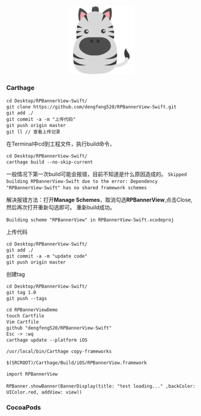 <p align="center">
<img src="https://github.com/dengfeng520/RPBannerView-Swift/blob/master/RPBanner.png?raw=true" alt= "RPBannerView" title="RPBannerView" width="180">
</P>

<h3> Carthage </h3>

```
cd Desktop/RPBannerView-Swift/
git clone https://github.com/dengfeng520/RPBannerView-Swift.git
git add ./
git commit -a -m "上传代码"
git push origin master
git ll // 查看上传记录
```


在Terminal中cd到工程文件，执行build命令，
```
cd Desktop/RPBannerView-Swift/
carthage build --no-skip-current
```
一般情况下第一次build可能会报错，目前不知道是什么原因造成的。
`Skipped building RPBannerView-Swift due to the error:
Dependency "RPBannerView-Swift" has no shared framework schemes`

解决报错方法：打开**Manage Schemes**，取消勾选**RPBannerView**,点击Close,然后再次打开重新勾选即可。
重新build成功。

`Building scheme "RPBannerView" in RPBannerView-Swift.xcodeproj`

上传代码

```
cd Desktop/RPBannerView-Swift/
git add ./
git commit -a -m "update code"
git push origin master
```

创建tag

```
cd Desktop/RPBannerView-Swift/
git tag 1.0
git push --tags
```


```
cd RPBannerViewDemo
touch Cartfile
Vim Cartfile
github "dengfeng520/RPBannerView-Swift"
Esc -> :wq
carthage update --platform iOS
```

```
/usr/local/bin/Carthage copy-frameworks
```
```
$(SRCROOT)/Carthage/Build/iOS/RPBannerView.framework
```
```
import RPBannerView

RPBanner.showBanner(BannerDisplay(title: "test loading..." ,backColor: UIColor.red, addView: view))
```

<h3> CocoaPods </h3>



